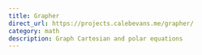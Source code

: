 ```yaml
---
title: Grapher
direct_url: https://projects.calebevans.me/grapher/
category: math
description: Graph Cartesian and polar equations
---
```

